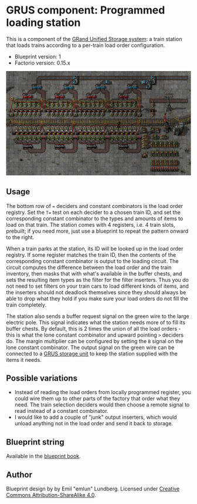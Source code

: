 # GRUS component: Programmed loading station

This is a component of the [GRand Unified Storage system][grus]: a train
station that loads trains according to a per-train load order configuration.

- Blueprint version: 1
- Factorio version: 0.15.x

![Screenshot](images/programmed-loading-station-v1.png)

## Usage

The bottom row of `=` deciders and constant combinators is the load order
registry. Set the `T=` test on each decider to a chosen train ID, and set the
corresponding constant combinator to the types and amounts of items to load on
that train.  The station comes with 4 registers, i.e. 4 train slots, prebuilt;
if you need more, just use a blueprint to repeat the pattern onward to the
right.

When a train parks at the station, its ID will be looked up in the load order
registry. If some register matches the train ID, then the contents of the
corresponding constant combinator is output to the loading circuit. The circuit
computes the difference between the load order and the train inventory, then
masks that with what's available in the buffer chests, and sets the resulting
item types as the filter for the filter inserters. Thus you do not need to set
filters on your train cars to load different kinds of items, and the inserters
should not deadlock themselves since they should always be able to drop what
they hold if you make sure your load orders do not fill the train completely.

The station also sends a buffer request signal on the green wire to the large
electric pole. This signal indicates what the station needs more of to fill its
buffer chests. By default, this is 2 times the union of all the load orders -
this is what the lone constant combinator and upward pointing `>` deciders do.
The margin multiplier can be configured by setting the `B` signal on the lone
constant combinator. The output signal on the green wire can be connected to a
[GRUS storage unit][driver] to keep the station supplied with the items it
needs.


## Possible variations

- Instead of reading the load orders from locally programmed register, you
  could wire them up to other parts of the factory that order what they need.
  The train selection deciders would then choose a remote signal to read
  instead of a constant combinator.
- I would like to add a couple of "junk" output inserters, which would unload
  anything not in the load order and send it back to storage.


## Blueprint string

Available in the [blueprint book][book].


## Author

Blueprint design by by Emil "emlun" Lundberg. Licensed under [Creative Commons
Attribution-ShareAlike 4.0][cc].

[grus]: https://github.com/emlun/factorio-grus/
[driver]: storage-driver.md
[book]: blueprint-book.txt
[cc]: https://creativecommons.org/licenses/by-sa/4.0/

